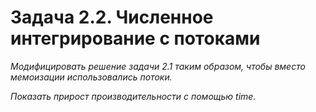 # Задача 2.2. Численное интегрирование с потоками

*Модифицировать решение задачи 2.1 таким образом,
чтобы вместо мемоизации использовались потоки.*

*Показать прирост производительности с помощью time.*